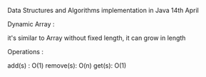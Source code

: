 

Data Structures and Algorithms implementation in Java 14th April 

Dynamic Array :

it's similar to Array without fixed length, it can grow in length 

Operations :

add(s) : O(1)
remove(s): O(n)
get(s): O(1)